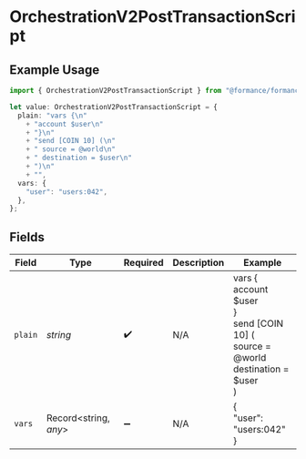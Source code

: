 # OrchestrationV2PostTransactionScript

## Example Usage

```typescript
import { OrchestrationV2PostTransactionScript } from "@formance/formance-sdk/sdk/models/shared";

let value: OrchestrationV2PostTransactionScript = {
  plain: "vars {\n"
    + "account $user\n"
    + "}\n"
    + "send [COIN 10] (\n"
    + "	source = @world\n"
    + "	destination = $user\n"
    + ")\n"
    + "",
  vars: {
    "user": "users:042",
  },
};
```

## Fields

| Field                                                                            | Type                                                                             | Required                                                                         | Description                                                                      | Example                                                                          |
| -------------------------------------------------------------------------------- | -------------------------------------------------------------------------------- | -------------------------------------------------------------------------------- | -------------------------------------------------------------------------------- | -------------------------------------------------------------------------------- |
| `plain`                                                                          | *string*                                                                         | :heavy_check_mark:                                                               | N/A                                                                              | vars {<br/>account $user<br/>}<br/>send [COIN 10] (<br/>	source = @world<br/>	destination = $user<br/>)<br/> |
| `vars`                                                                           | Record<string, *any*>                                                            | :heavy_minus_sign:                                                               | N/A                                                                              | {<br/>"user": "users:042"<br/>}                                                  |